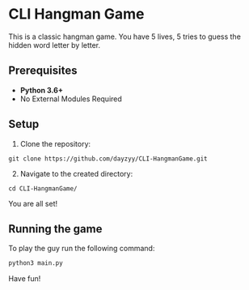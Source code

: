 # CLI Hangman Game

This is a classic hangman game. You have  5 lives, 5 tries to guess the hidden word letter by letter.

## Prerequisites
- **Python 3.6+**
- No External Modules Required

## Setup
1. Clone the repository:
```
git clone https://github.com/dayzyy/CLI-HangmanGame.git
```
2. Navigate to the created directory:
```
cd CLI-HangmanGame/
```

You are all set!

## Running the game
To play the guy run the following command:
```python
python3 main.py
```

Have fun!

